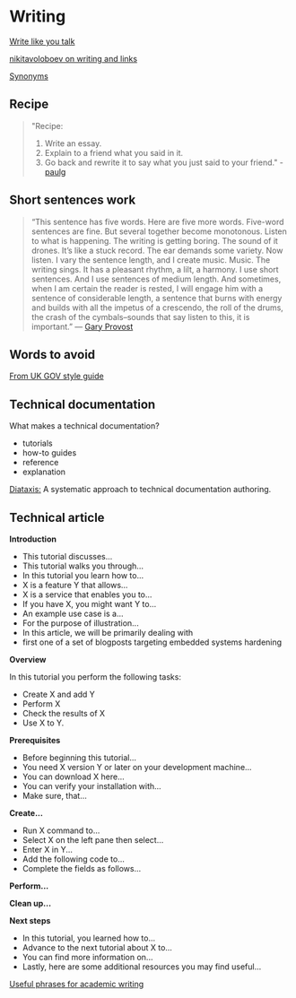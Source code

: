 # Writing

[Write like you talk]

[nikitavoloboev on writing and links]

[Synonyms]

## Recipe

> "Recipe:
>
> 1.  Write an essay.
> 2.  Explain to a friend what you said in it.
> 3.  Go back and rewrite it to say what you just said to your
>     friend." - [paulg]

## Short sentences work

> “This sentence has five words. Here are five more words. Five-word
> sentences are fine. But several together become monotonous. Listen to
> what is happening. The writing is getting boring. The sound of it
> drones. It’s like a stuck record. The ear demands some variety. Now
> listen. I vary the sentence length, and I create music. Music. The
> writing sings. It has a pleasant rhythm, a lilt, a harmony. I use
> short sentences. And I use sentences of medium length. And sometimes,
> when I am certain the reader is rested, I will engage him with a
> sentence of considerable length, a sentence that burns with energy and
> builds with all the impetus of a crescendo, the roll of the drums, the
> crash of the cymbals–sounds that say listen to this, it is important.”
> ― [Gary Provost]

## Words to avoid

[From UK GOV style guide]

## Technical documentation

What makes a technical documentation?

-   tutorials
-   how-to guides
-   reference
-   explanation

[Diataxis:] A systematic approach to technical documentation authoring.

## Technical article

**Introduction**

-   This tutorial discusses...
-   This tutorial walks you through...
-   In this tutorial you learn how to...
-   X is a feature Y that allows...
-   X is a service that enables you to...
-   If you have X, you might want Y to...
-   An example use case is a...
-   For the purpose of illustration...
-   In this article, we will be primarily dealing with
-   first one of a set of blogposts targeting embedded systems hardening

**Overview**

In this tutorial you perform the following tasks:

-   Create X and add Y
-   Perform X
-   Check the results of X
-   Use X to Y.

**Prerequisites**

-   Before beginning this tutorial...
-   You need X version Y or later on your development machine...
-   You can download X here...
-   You can verify your installation with...
-   Make sure, that...

**Create...**

-   Run X command to...
-   Select X on the left pane then select...
-   Enter X in Y...
-   Add the following code to...
-   Complete the fields as follows...

**Perform...**

**Clean up...**

**Next steps**

-   In this tutorial, you learned how to...
-   Advance to the next tutorial about X to...
-   You can find more information on...
-   Lastly, here are some additional resources you may find useful...

[Useful phrases for academic writing]

  [Write like you talk]: http://www.paulgraham.com/talk.html
  [nikitavoloboev on writing and links]: https://wiki.nikiv.dev/writing/
  [Synonyms]: https://carefulwords.com/
  [paulg]: https://twitter.com/paulg/status/1376139287314493447
  [Gary Provost]: https://www.goodreads.com/quotes/373814-this-sentence-has-five-words-here-are-five-more-words
  [From UK GOV style guide]: https://www.gov.uk/guidance/style-guide/a-to-z-of-gov-uk-style#words-to-avoid
  [Diataxis:]: https://diataxis.fr
  [Useful phrases for academic writing]: http://www.ref-n-write.com/trial/how-to-write-a-research-paper-academic-phrasebank-vocabulary/
